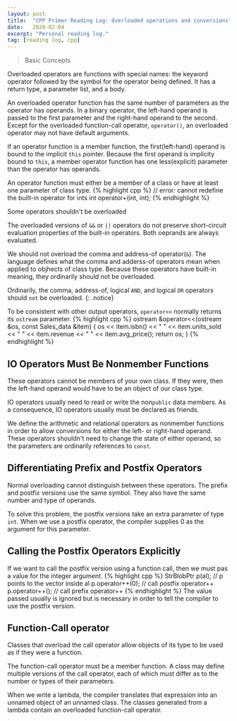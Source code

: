 ```yaml
---
layout: post
title:  "CPP Primer Reading Log: Overloaded operations and conversions"
date:   2020-02-04
excerpt: "Personal reading log."
tag: [reading log, cpp]
---
```


> Basic Concepts

Overloaded operators are functions with special names: the keyword operator
followed by the symbol for the operator being defined.
It has a return type, a parameter list, and a body.

An overloaded operator function has the same number of parameters as the operator has operands. In a binary operator, the left-hand operand is passed to the first parameter and the right-hand operand to the second.
Except for the overloaded function-call operator, `operator()`, an overloaded operator may not have default arguments.

If an operator function is a member function, the first(left-hand) operand is bound to the implicit `this` pointer. Because the first operand is implicity bound to `this`, a member operator function has one less(explicit) parameter than the operator has operands.

An operator function must either be a member of a class or have at least one parameter of class type.
{% highlight cpp %}
// error: cannot redefine the built-in operator for ints
int operator+(int, int);
{% endhighlight %}

Some operators shouldn't be overloaded

The overloaded versions of `&&` or `||` operators do not preserve short-circuit evaluation properties of the built-in operators. Both oeprands are always evaluated.

We should not overload the comma and address-of operator(`&`). The language defines what the comma and adderss-of operators mean when applied to objhects of class type. Because these operators have built-in meaning, they ordinarily should not be overloaded.

Ordinarily, the comma, address-of, logical `AND`, and logical `OR` operators should `not` be overloaded.
{: .notice}

To be consistent with other output operators, `operator<<` normally returns its `ostream` parameter.
{% highlight cpp %}
ostream &operator<<(ostream &os, const Sales_data &item)
{
    os << item.isbn() << " " << item.units_sold << " " << item.revenue << " " << item.avg_price();
    return os;
}
{% endhighlight %}

## IO Operators Must Be Nonmember Functions

These operators cannot be members of your own class. If they were, then the left-hand operand would have to be an object of our class type.

IO operators usually need to read or write the non`public` data members. As a consequence, IO operators usually must be declared as friends.

We define the arithmetic and relational operators as nonmember functions in order to allow conversions for either the left- or right-hand operand. These operators shouldn't need to change the state of either operand, so the parameters are ordinarily references to `const`.

## Differentiating Prefix and Postfix Operators

Normal overloading cannot distinguish between these operators. The prefix and postfix versions use the same symbol. They also have the same number and type of operands.

To solve this problem, the postfix versions take an extra parameter of type `int`. When we use a postfix operator, the compiler supplies 0 as the argument for this parameter.

## Calling the Postfix Operators Explicitly

If we want to call the postfix version using a function call, then we must pas a value for the integer argument.
{% highlight cpp %}
StrBlobPtr p(al); // p points to the vector inside al
p.operator++(0); // call postfix operator++
p.operator++();  // call prefix operator++
{% endhighlight %}
The value passed usually is ignored but is necessary in order to tell the compiler to use the postfix version.

## Function-Call operator

Classes that overload the call operator allow objects of its type to be used as if they were a function.

The function-call operator must be a member function. A class may define multiple versions of the call operator, each of which must differ as to the number or types of their parameters.

When we write a lambda, the compiler translates that expression into an unnamed object of an unnamed class. The classes generated from a lambda contain an overloaded function-call operator.
